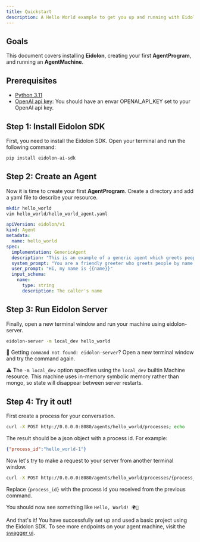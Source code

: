 ```yaml
---
title: Quickstart
description: A Hello World example to get you up and running with Eidolon.
---
```


## Goals
This document covers installing **Eidolon**, creating your first **AgentProgram**, and running an **AgentMachine**.

## Prerequisites

* [Python 3.11](https://formulae.brew.sh/formula/python@3.11)
* [OpenAI api key](https://platform.openai.com/account/api-keys): You should have an envar OPENAI_API_KEY set to your OpenAI api key.

## Step 1: Install Eidolon SDK

First, you need to install the Eidolon SDK. Open your terminal and run the following command:

```bash
pip install eidolon-ai-sdk
```

## Step 2: Create an Agent

Now it is time to create your first **AgentProgram**. Create a directory and add a yaml file to describe your resource.

```bash
mkdir hello_world
vim hello_world/hello_world_agent.yaml
```

```yaml
apiVersion: eidolon/v1
kind: Agent
metadata:
  name: hello_world
spec:
  implementation: GenericAgent
  description: "This is an example of a generic agent which greets people by name."
  system_prompt: "You are a friendly greeter who greets people by name while using emojis"
  user_prompt: "Hi, my name is {{name}}"
  input_schema:
    name:
      type: string
      description: The caller's name
```

## Step 3: Run Eidolon Server

Finally, open a new terminal window and run your machine using eidolon-server.

```bash
eidolon-server -m local_dev hello_world
```
🚨 Getting `command not found: eidolon-server`? Open a new terminal window and try the command again.

⚠️ The `-m local_dev` option specifies using the `local_dev` builtin Machine resource. This machine uses in-memory symbolic memory rather than mongo, so state will disappear between server restarts.

## Step 4: Try it out!

First create a process for your conversation.

```bash
curl -X POST http://0.0.0.0:8080/agents/hello_world/processes; echo
````

The result should be a json object with a process id. For example:

```json
{"process_id":"hello_world-1"}
```

Now let's try to make a request to your server from another terminal window.

```bash
curl -X POST http://0.0.0.0:8080/agents/hello_world/processes/{process_id}/actions/question -H 'Content-Type: application/json' -d '{"name": "World"}'; echo
```

Replace `{process_id}` with the process id you received from the previous command.

You should now see something like `Hello, World! 🌍👋`


And that's it! You have successfully set up and used a basic project using the Eidolon SDK. To see more endpoints on your agent machine, visit the [swagger ui](http://0.0.0.0:8080/docs).
